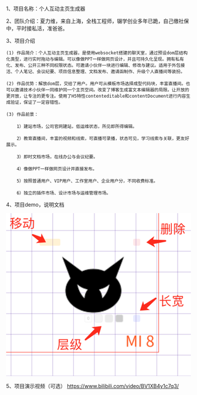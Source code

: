 1、项目名称：个人互动主页生成器

2、团队介绍：夏力维，来自上海，全栈工程师，辍学创业多年已跪，自己缴社保中，平时接私活，准爸爸。

3、项目介绍

    (1) 作品简介：个人互动主页生成器，是使用websocket搭建的聊天室，通过预设dom层结构化类型，进行实时拖动与编辑。可以像做PPT一样做网页设计，并且可持久化呈现。拥有私有化、发布、公开三种不同权限状态。可邀请小伙伴一块进行编辑、修改与建议。适用于外包接活、个人笔记、会议纪要、项目信息整理、文档发布、邀请函制作、升级个人直播间等装扮。

    (2) 作品优势：解放dom层，交给了用户。用户可从模板市场选择成型代码块，丰富直播间。也可以邀请技术小伙伴一同维护同一个主页空间。改变了博客生成富文本编辑器的局限。让开放的更开放，让专注的更专注。使用了H5特性contenteditable和contentDocument进行内容生成验证，保证了一定容错性。

    (3) 作品前景：

        1）建站市场，公司官网建站，低运维状态，所见即所得编辑。

        2）教育直播间，丰富的视频和线索，可直播可录播，状态可见，学习线索与关联，更友好展示。

        3）即时文档市场，在线办公与会议纪要。

        4）像做PPT一样做网页设计并直接发布。

        5）按照普通用户、VIP用户、工作室用户、企业用户分，不同收费标准。

        6）独立的插件市场、设计市场与运维管理市场。

4、项目demo，说明文档

![avatar](move.png)

5、项目演示视频（可选）
<https://www.bilibili.com/video/BV1XB4y1c7q3/>